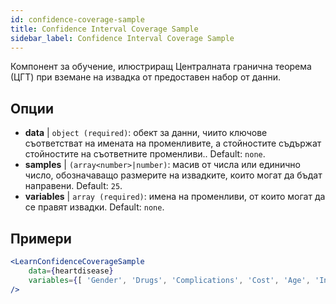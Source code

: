 ```yaml
---
id: confidence-coverage-sample
title: Confidence Interval Coverage Sample
sidebar_label: Confidence Interval Coverage Sample
---
```


Компонент за обучение, илюстриращ Централната гранична теорема (ЦГТ) при вземане на извадка от предоставен набор от данни.

## Опции

* __data__ | `object (required)`: обект за данни, чиито ключове съответстват на имената на променливите, а стойностите съдържат стойностите на съответните променливи.. Default: `none`.
* __samples__ | `(array<number>|number)`: масив от числа или единично число, обозначаващо размерите на извадките, които могат да бъдат направени. Default: `25`.
* __variables__ | `array (required)`: имена на променливи, от които могат да се правят извадки. Default: `none`.


## Примери

```jsx live
<LearnConfidenceCoverageSample 
    data={heartdisease} 
    variables={[ 'Gender', 'Drugs', 'Complications', 'Cost', 'Age', 'Interventions', 'ERVisit', 'Comorbidities', 'Duration' ]}
/>
```


